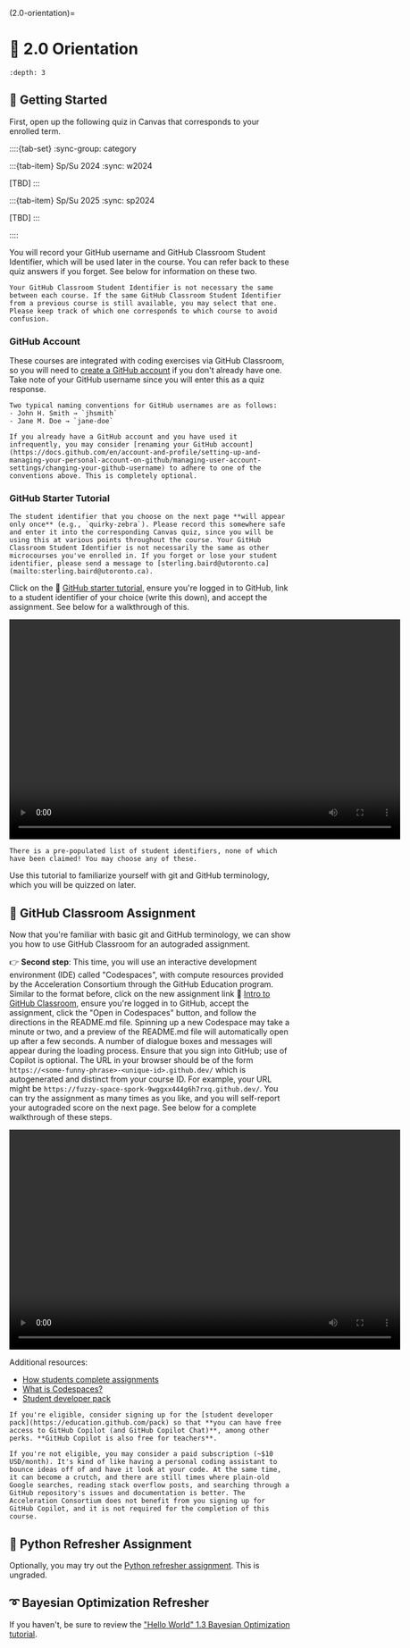 (2.0-orientation)=
# 🧩 2.0 Orientation

```{contents}
:depth: 3
```

## 🔰 Getting Started

First, open up the following quiz in Canvas that corresponds to your enrolled term.

::::{tab-set}
:sync-group: category

:::{tab-item} Sp/Su 2024
:sync: w2024

[TBD]
:::

:::{tab-item} Sp/Su 2025
:sync: sp2024

[TBD]
:::

::::

You will record your GitHub username and GitHub Classroom Student Identifier, which will be used later in the course. You can refer back to these quiz answers if you forget. See below for information on these two.

```{warning}
Your GitHub Classroom Student Identifier is not necessary the same between each course. If the same GitHub Classroom Student Identifier from a previous course is still available, you may select that one. Please keep track of which one corresponds to which course to avoid confusion.
```

### GitHub Account

These courses are integrated with coding exercises via GitHub Classroom, so you will need to [create a GitHub account](https://github.com/join) if you don't already have one. Take note of your GitHub username since you will enter this as a quiz response.

```{tip}
Two typical naming conventions for GitHub usernames are as follows:
- John H. Smith → `jhsmith`
- Jane M. Doe → `jane-doe`

If you already have a GitHub account and you have used it infrequently, you may consider [renaming your GitHub account](https://docs.github.com/en/account-and-profile/setting-up-and-managing-your-personal-account-on-github/managing-user-account-settings/changing-your-github-username) to adhere to one of the conventions above. This is completely optional.
```

### GitHub Starter Tutorial

```{warning}
The student identifier that you choose on the next page **will appear only once** (e.g., `quirky-zebra`). Please record this somewhere safe and enter it into the corresponding Canvas quiz, since you will be using this at various points throughout the course. Your GitHub Classroom Student Identifier is not necessarily the same as other microcourses you've enrolled in. If you forget or lose your student identifier, please send a message to [sterling.baird@utoronto.ca](mailto:sterling.baird@utoronto.ca).
```

Click on the 🔗 [GitHub starter tutorial](https://classroom.github.com/a/ji9VFuf8), ensure you're logged in to GitHub, link to a student identifier of your choice (write this down), and accept the assignment. See below for a walkthrough of this.

<video width="700" height="394" controls>
  <source src="../../_static/intro-gh-classroom-walkthrough.mp4" type="video/mp4">
  Your browser does not support the video tag.
</video>

<!-- <iframe style="width: 700px; height: 394px; display: inline-block;" title="Video player for github-starter-tutorial-select-accept.mp4" data-media-type="video" src="/media_attachments_iframe/31726637?embedded=true&amp;type=video" allowfullscreen="allowfullscreen" allow="fullscreen" data-media-id="m-49uHHDJPuMSZGb2RheoEbnm8NtVvuFMV" data-mce-fragment="1"></iframe> -->

```{margin}
There is a pre-populated list of student identifiers, none of which have been claimed! You may choose any of these.
```

Use this tutorial to familiarize yourself with git and GitHub terminology, which you will be quizzed on later.

## 📄 GitHub Classroom Assignment

Now that you're familiar with basic git and GitHub terminology, we can show you how to use GitHub Classroom for an autograded assignment.

👉 **Second step**: This time, you will use an interactive development environment (IDE) called "Codespaces", with compute resources provided by the Acceleration Consortium through the GitHub Education program. Similar to the format before, click on the new assignment link 🔗 [Intro to GitHub Classroom](https://classroom.github.com/a/4TdW1Jq9), ensure you're logged in to GitHub, accept the assignment, click the "Open in Codespaces" button, and follow the directions in the README.md file. Spinning up a new Codespace may take a minute or two, and a preview of the README.md file will automatically open up after a few seconds. A number of dialogue boxes and messages will appear during the loading process. Ensure that you sign into GitHub; use of Copilot is optional. The URL in your browser should be of the form `https://<some-funny-phrase>-<unique-id>.github.dev/` which is autogenerated and distinct from your course ID. For example, your URL might be `https://fuzzy-space-spork-9wggxx444g6h7rxq.github.dev/`. You can try the assignment as many times as you like, and you will self-report your autograded score on the next page. See below for a complete walkthrough of these steps.

<video width="700" height="394" controls>
  <source src="../../_static/run-the-demo-walkthrough.mp4" type="video/mp4">
  Your browser does not support the video tag.
</video>

<!-- <iframe style="width: 700px; height: 394px; display: inline-block;" title="autograding-codespaces-python-walkthrough.mp4" data-media-type="video" src="https://q.utoronto.ca/media_attachments_iframe/31726639?embedded=true&amp;type=video" allowfullscreen="allowfullscreen" allow="fullscreen" data-titletext="autograding-codespaces-python-walkthrough.mp4" data-media-id="m-4qfTw9UDxLo8XrZpxMwCLDoT16FfTikf"></iframe> -->

Additional resources:

- [How students complete assignments](https://youtu.be/ObaFRGp_Eko?si=JMxjdheVKVc3Zwr8)
- [What is Codespaces?](https://youtu.be/sYJ3CHtT6WM)
- [Student developer pack](https://education.github.com/pack)

```{tip}
If you're eligible, consider signing up for the [student developer pack](https://education.github.com/pack) so that **you can have free access to GitHub Copilot (and GitHub Copilot Chat)**, among other perks. **GitHub Copilot is also free for teachers**.

If you're not eligible, you may consider a paid subscription (~$10 USD/month). It's kind of like having a personal coding assistant to bounce ideas off of and have it look at your code. At the same time, it can become a crutch, and there are still times where plain-old Google searches, reading stack overflow posts, and searching through a GitHub repository's issues and documentation is better. The Acceleration Consortium does not benefit from you signing up for GitHub Copilot, and it is not required for the completion of this course.
```

## 📄 Python Refresher Assignment

Optionally, you may try out the [Python refresher assignment](https://classroom.github.com/a/TvdgHvvu). This is ungraded.

## ➰ Bayesian Optimization Refresher

If you haven't, be sure to review the ["Hello World" 1.3 Bayesian Optimization tutorial](https://ac-microcourses.readthedocs.io/en/latest/courses/hello-world/1.3-bayesian-optimization.html).
